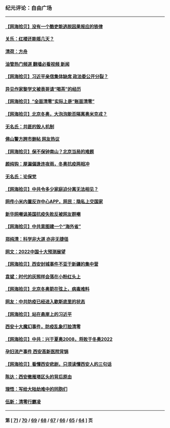 ### 纪元评论：自由广场
---
#### [【网海拾贝】没有一个酷吏能逃脱因果报应的铁律](../../pages/nsc993/n13512340.md?01190330) 
#### [关乐：红楼还能摇几天？](../../pages/nsc993/n13511448.md?01190330) 
#### [清荷：方舟](../../pages/nsc993/n13510779.md?01190330) 
#### [油管热门频道 翻墙必看视频 新闻](ok?01190330)
#### [【网海拾贝】习近平亲信集体缺席 政法委公开分裂？](../../pages/nsc993/n13510748.md?01190330) 
#### [异见作家黎学文被表哥请“喝茶”的经历](../../pages/nsc993/n13510231.md?01190330) 
#### [【网海拾贝】“全面清零”实际上是“账面清零”](../../pages/nsc993/n13508178.md?01190330) 
#### [【网海拾贝】北京冬奥，大泡泡能否隔离奥米克戎？](../../pages/nsc993/n13506567.md?01190330) 
#### [无名氏：共匪的毁人机制](../../pages/nsc993/n13506504.md?01190330) 
#### [佛山警方跨市删帖 网友热议](../../pages/nsc993/n13506446.md?01190330) 
#### [【网海拾贝】保不保钟南山？北京当局的难题](../../pages/nsc993/n13504215.md?01190330) 
#### [颜纯钩：屋漏偏逢连夜雨，冬奥抗疫两相冲](../../pages/nsc993/n13504177.md?01190330) 
#### [无名氏：论保党](../../pages/nsc993/n13503956.md?01190330) 
#### [【网海拾贝】中共令多少家庭迫分离无法相见？](../../pages/nsc993/n13501682.md?01190330) 
#### [网传小米内置反诈中心APP，网民：隐私上交国家](../../pages/nsc993/n13499499.md?01190330) 
#### [新华网嘲讽美国抗疫失败反被网友群嘲](../../pages/nsc993/n13499197.md?01190330) 
#### [【网海拾贝】中共意图建一个“海外省”](../../pages/nsc993/n13499393.md?01190330) 
#### [郑纯清：科学非大道 亦非无捷径](../../pages/nsc993/n13498854.md?01190330) 
#### [网文：2022中国十大预测展望](../../pages/nsc993/n13497067.md?01190330) 
#### [【网海拾贝】西安封城事件不亚于新疆的集中营](../../pages/nsc993/n13496983.md?01190330) 
#### [袁斌：时代的灰照样会落在小粉红头上](../../pages/nsc993/n13496821.md?01190330) 
#### [【网海拾贝】北京冬奥箭在弦上，病毒难料](../../pages/nsc993/n13494656.md?01190330) 
#### [网友：中共防疫已经进入歇斯底里的状态](../../pages/nsc993/n13494227.md?01190330) 
#### [【网海拾贝】站在悬崖上的习近平](../../pages/nsc993/n13492323.md?01190330) 
#### [西安十大魔幻事件，防疫乱象打脸清零](../../pages/nsc993/n13492159.md?01190330) 
#### [【网海拾贝】中共：兴于夏奥2008，将败于冬奥2022](../../pages/nsc993/n13490419.md?01190330) 
#### [孕妇流产事件 西安高新医院背锅](../../pages/nsc993/n13490369.md?01190330) 
#### [【网海拾贝】看懂西安悲剧，只须读懂西安人的三句话](../../pages/nsc993/n13488057.md?01190330) 
#### [陈达：西安撤雁塔区头的背后原由](../../pages/nsc993/n13488756.md?01190330) 
#### [理悟：写给大陆劫难中的同胞们](../../pages/nsc993/n13488623.md?01190330) 
#### [伍新：清零行霸凌](../../pages/nsc993/n13488526.md?01190330) 

---
#### 第 [ [71](./71.md?01190330) / [70](./70.md?01190330) / [69](./69.md?01190330) / [68](./68.md?01190330) / [67](./67.md?01190330) / [66](./66.md?01190330) / [65](./65.md?01190330) / [64](./64.md?01190330) ] 页
